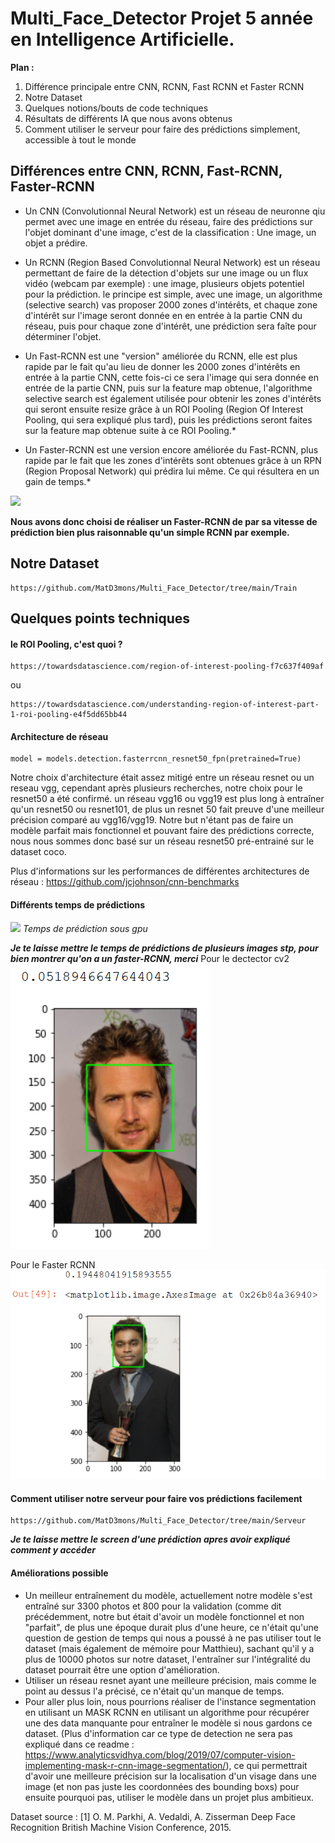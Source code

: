 # Multi_Face_Detector Projet 5 année en Intelligence Artificielle.

**Plan :**
  1. Différence principale entre CNN, RCNN, Fast RCNN et Faster RCNN
  2. Notre Dataset
  3. Quelques notions/bouts de code techniques
  4. Résultats de différents IA que nous avons obtenus
  5. Comment utiliser le serveur pour faire des prédictions simplement, accessible à tout le monde

## Différences entre CNN, RCNN, Fast-RCNN, Faster-RCNN
* Un CNN (Convolutionnal Neural Network) est un réseau de neuronne qiu permet avec une image en entrée du réseau, faire des prédictions sur l'objet dominant d'une image, c'est de la classification : Une image, un objet a prédire.

* Un RCNN (Region Based Convolutionnal Neural Network) est un réseau permettant de faire de la détection d'objets sur une image ou un flux vidéo (webcam par exemple) : une image, plusieurs objets potentiel pour la prédiction. le principe est simple, avec une image, un algorithme (selective search) vas proposer 2000 zones d'intérêts, et chaque zone d'intérêt sur l'image seront donnée en en entrée à la partie CNN du réseau, puis pour chaque zone d'intérêt, une prédiction sera faîte pour déterminer l'objet.

* Un Fast-RCNN est une "version" améliorée du RCNN, elle est plus rapide par le fait qu'au lieu de donner les 2000 zones d'intérêts en entrée à la partie CNN, cette fois-ci ce sera l'image qui sera donnée en entrée de la partie CNN, puis sur la feature map obtenue, l'algorithme selective search est également utilisée pour obtenir les zones d'intérêts qui seront ensuite resize grâce à un ROI Pooling (Region Of Interest Pooling, qui sera expliqué plus tard), puis les prédictions seront faites sur la feature map obtenue suite à ce ROI Pooling.*

* Un Faster-RCNN est une version encore améliorée du Fast-RCNN, plus rapide par le fait que les zones d'intérêts sont obtenues grâce à un RPN (Region Proposal Network) qui prédira lui même. Ce qui résultera en un gain de temps.*

![](https://i.ytimg.com/vi/v5bFVbQvFRk/maxresdefault.jpg)

__Nous avons donc choisi de réaliser un Faster-RCNN de par sa vitesse de prédiction bien plus raisonnable qu'un simple RCNN par exemple.__

## Notre Dataset
```
https://github.com/MatD3mons/Multi_Face_Detector/tree/main/Train
```

## Quelques points techniques
#### le ROI Pooling, c'est quoi ?
```
https://towardsdatascience.com/region-of-interest-pooling-f7c637f409af
```
ou
```
https://towardsdatascience.com/understanding-region-of-interest-part-1-roi-pooling-e4f5dd65bb44
```

#### Architecture de réseau
```
model = models.detection.fasterrcnn_resnet50_fpn(pretrained=True)
```
Notre choix d'architecture était assez mitigé entre un réseau resnet ou un reseau vgg, cependant après plusieurs recherches, notre choix pour le resnet50 a été confirmé. un réseau vgg16 ou vgg19 est plus long à entraîner qu'un resnet50 ou resnet101, de plus un resnet 50 fait preuve d'une meilleur précision comparé au vgg16/vgg19. Notre but n'étant pas de faire un modèle parfait mais fonctionnel et pouvant faire des prédictions correcte, nous nous sommes donc basé sur un réseau resnet50 pré-entrainé sur le dataset coco.

Plus d'informations sur les performances de différentes architectures de réseau : https://github.com/jcjohnson/cnn-benchmarks

#### Différents temps de prédictions
![](https://cv-tricks.com/wp-content/uploads/2017/12/RCNN-speed-comparison.jpg)
     *Temps de prédiction sous gpu*

*__Je te laisse mettre le temps de prédictions de plusieurs images stp, pour bien montrer qu'on a un faster-RCNN, merci__*
Pour le dectector cv2
![](https://github.com/MatD3mons/Multi_Face_Detector/blob/main/Image/photo%20CV2%20face.PNG)

Pour le Faster RCNN
![](https://github.com/MatD3mons/Multi_Face_Detector/blob/main/Image/photo%20Faster%20RCNN.PNG)

#### Comment utiliser notre serveur pour faire vos prédictions facilement
```
https://github.com/MatD3mons/Multi_Face_Detector/tree/main/Serveur
```
*__Je te laisse mettre le screen d'une prédiction apres avoir expliqué comment y accéder__*

#### Améliorations possible

* Un meilleur entraînement du modèle, actuellement notre modèle s'est entraîné sur 3300 photos et 800 pour la validation (comme dit précédemment, notre but était d'avoir un modèle fonctionnel et non "parfait", de plus une époque durait plus d'une heure, ce n'était qu'une question de gestion de temps qui nous a poussé à ne pas utiliser tout le dataset (mais également de mémoire pour Matthieu), sachant qu'il y a plus de 10000 photos sur notre dataset, l'entraîner sur l'intégralité du dataset pourrait être une option d'amélioration.
* Utiliser un réseau resnet ayant une meilleure précision, mais comme le point au dessus l'a précisé, ce n'était qu'un manque de temps.
* Pour aller plus loin, nous pourrions réaliser de l'instance segmentation en utilisant un MASK RCNN en utilisant un algorithme pour récupérer une des data manquante pour entraîner le modèle si nous gardons ce dataset. (Plus d'information car ce type de detection ne sera pas expliqué dans ce readme : https://www.analyticsvidhya.com/blog/2019/07/computer-vision-implementing-mask-r-cnn-image-segmentation/), ce qui permettrait d'avoir une meilleure précision sur la localisation d'un visage dans une image (et non pas juste les coordonnées des bounding boxs) pour ensuite pourquoi pas, utiliser le modèle dans un projet plus ambitieux.

Dataset source : [1] O. M. Parkhi, A. Vedaldi, A. Zisserman
Deep Face Recognition
British Machine Vision Conference, 2015.
